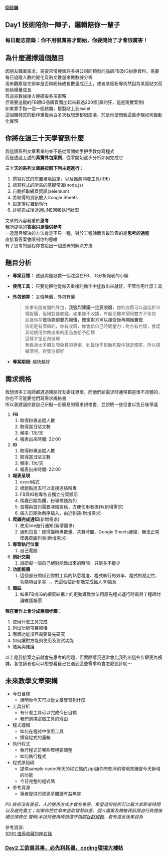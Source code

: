 #### [回目錄](../README.md)
## Day1 技術陪你一陣子，邏輯陪你一輩子

### 每日勵志語錄：你不用很厲害才開始，你要開始了才會很厲害！

為什麼選擇這個題目
----
因朋友職業需求，需要常常搜集許多與公司同類型的品牌FB及IG紛專資料，需要每日追蹤人數的變化及貼文數量來做數據分析  
用來觀察發文頻率是否與紛絲成長數量成正比，或者某個粉專突然因為某篇貼文而紛絲爆量成長  
有這些數據後方便研擬各項策略  
但需要追蹤的FB跟IG品牌頁面加起來超過200個(真的狂，這是現實案例)  
如果靠手指一個一個點開，複製貼上到excel  
這個機械式的動作重複兩百多次我想想都很崩潰，於是他便問我這些步驟如何自動化實現  

你將在這三十天學習到什麼
----
我這個系列文章著重的並不是從零開始手把手教你寫程式  
而是透過上述的**真實外包案例**，從零開始逐步分析如何完成它  

**三十天的系列文章將按照下列主題進行：**
1. 撰寫程式的前置環境設定，以及推薦開發工具(IDE)
2. 撰寫程式的所需的基礎常識(node.js)
3. 自動抓取網頁資訊(selenium)
4. 將取得的資訊放入Google Sheets
5. 設定排程自動執行
6. 排程完成後透過LINE回報執行狀況

文章的內容著重於**思考**  
我所提供的**答案只是僅供參考**  
一道題目解決的方法肯定不只一種，對於工程師而言最珍貴的是**思考的過程**  
直接看答案會限制你的思維  
有了思考的過程你會給出一個更棒的解決方法  

題目分析
----
* **專案目標：** 透過爬蟲拯救一個沈淪在FB、IG分析報表的小編

* **使用工具：** 只要能把他從每天重複的動作中拯救出來就好，不管你用什麼工具

* **外包預算：** 友情無價，外包有價  
    >如果有朋友間的外包，**我強烈建議一定要收錢**，你的收費可以遠低於市場報價，但絕對要收錢，如果你不收錢，有超高機率鬧得雙方不愉快  
    並且你在**做功能前要先報價，確定對方可以接受後再開始實做**  
    技術是有價值的，你有收錢，你會給自己時間壓力；對方有付錢，會認真地使用你做出來的產品並給予回饋  
    這樣才是正向循環  
    我看過太多朋友間免費的專案，到最後不是胎死腹中就是爛尾，所以請報價吧，對雙方都好  

* **專案期限**:
越快越好

需求規格
----
我想很多工程師都遇過親朋好友委託專案，而他們給需求時通常都是很不具體的，你也不可能要他們寫需求規格書  
所以我建議你要自己研擬一份簡易的需求規格書，並說明一些但書以免日後爭議

1. **FB**
    1. 取得粉專追蹤人數
    2. 取得當日貼文數
    3. 頻率: 1次/天
    4. 報表出來時間: 22:00
2. **IG**
    1. 取得粉專追蹤人數
    2. 取得當日貼文數
    3. 頻率: 1次/天
    4. 報表出來時間: 22:00
3. **報表呈現**
    1. excel格式
    2. 標題點進去可以直接連結粉專
    3. FB與IG粉專各自獨立分頁顯示
    4. 爬蟲日期為欄，粉專標題為列
    5. 首欄與首列需要凍結窗格，方便使用者操作(新增需求)
    6. 插入日期為倒序插入，由近到遠(新增需求)
4. **爬蟲完成通知**(新增需求)
    1. 使用line進行通知(新增需求)
    2. 通知包含：總掃描粉專數量、共費時間、Google Sheets連結、無法正常爬蟲頁面列表(新增需求)
5. **專案執行位置**
    1. 自己電腦
6. **預計交期**
    1. 請研擬一個自己絕對能做出來的時間，只能多不能少
7. **功能報價**
    1. 這個部分關係到你對工具的熟悉程度、程式執行的效率、程式的穩定性、功能項目多寡...，光這個估計都能完成鐵人30篇惹
8. **備註**
    1. 如果FB或IG的網頁結構上的更動導致無法用原先程式運行時需與工程師討論維護報價

**我在實作上會分成幾個步驟：**  
1. 使用什麼工具完成
2. 列出功能項目報價
3. 哪個功能項目需要最先研究
4. 如何讓對方能夠使用及測試功能
5. 結案與維護

以上是我接案之前就會先思考的問題，但實際情況通常會比我列出這些步驟更為複雜，各位讀者也可以想想看自己在遇到這些需求時會怎麼設計呢～  


未來教學文章架構
----
* 今日目標
    * 說明你今天可以從文章學習到什麼
* 工具分析
    * 有什麼工具可以完成今日目標
    * 我們選擇這個工具的理由
* 程式邏輯
    * 如何在程式中使用工具
    * 撰寫程式的邏輯
* 執行程式
    * 執行程式前哪些環境要調整
    * 如何執行程式
* 程式原始碼
    * 提供sample code(昨天的程式碼的zip)讓你有乾淨的環境來練習今天新增的功能
    * 今日完整的程式碼
* 參考資源
    * 筆者提供的資源多閱讀有益無害

*PS.技術沒有善惡，人的使用方式才會有善惡，希望這份技術可以幫大家節省時間以及避免重工；如果你把它拿來盜取智慧財產、個人檔案及機敏資訊請自行負擔後續法律責任*
*聲明:本技術使用時請遵守相關[社群規範](https://www.facebook.com/apps/site_scraping_tos_terms.php)，若有違反後果自負*

參考資源:  
[101句 值得收藏的座右銘](https://arielhsu.tw/encourage-motto/)  
### [Day2 工欲善其事，必先利其器，coding環境大補帖](/day2/README.md)